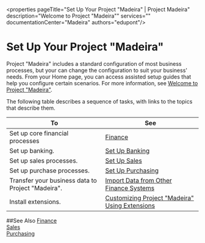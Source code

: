 <properties
	pageTitle="Set Up Your Project "Madeira" | Project Madeira"
    description="Welcome to Project "Madeira"" 
    services="" 
    documentationCenter="Madeira"
    authors="edupont"/>
    
# Set Up Your Project "Madeira"
Project "Madeira" includes a standard configuration of most business processes, but your can change the configuration to suit your business' needs. 
From your Home page, you can access assisted setup guides that help you configure certain scenarios. For more information, see [Welcome to Project "Madeira"](madeira-get-started.md).  
 
The following table describes a sequence of tasks, with links to the topics that describe them.

| To                                                                  | See                      |
|---------------------------------------------------------------------|--------------------------|
|Set up core financial processes|[Finance](finance-setup-finance.md)|
|Set up banking.|[Set Up Banking](bank-setup-banking.md)|
|Set up sales processes.|[Set Up Sales](sales-setup-sales.md)|
|Set up purchase processes.|[Set Up Purchasing](purchasing-setup-purchasing.md)|
|Transfer your business data to Project "Madeira".| [Import Data from Other Finance Systems](upload-data.md)|
|Install extensions.|[Customizing Project "Madeira" Using Extensions](ui-extensions.md)|

##See Also
[Finance](finance.md)  
[Sales](sales-manage-sales.md)  
[Purchasing](purchasing-manage-purchasing.md)

